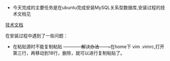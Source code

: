 * 今天完成的主要任务是在ubuntu完成安装MySQL关系型数据库,安装过程的技术文档见

[技术文档](technologyfiles/mysql.md)

在安装过程中遇到了一些问题：

* 在粘贴源时不能复制粘贴 ~~————解决办法——~~`>`在home下 vim .vimrc,打开第三行，再移动到18行，删除，就可以进行复制粘贴了。



